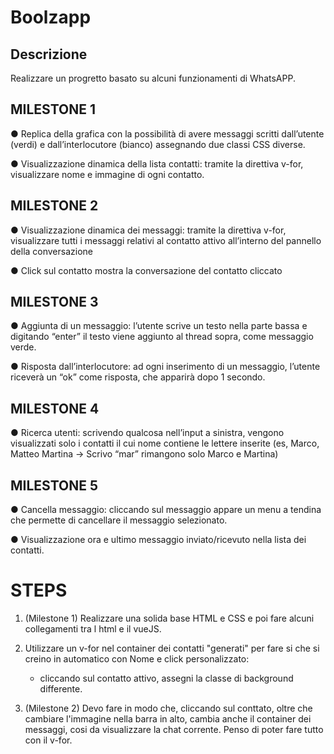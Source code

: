 # Boolzapp

## Descrizione

Realizzare un progretto basato su alcuni funzionamenti di WhatsAPP.

## MILESTONE 1

● Replica della grafica con la possibilità di avere messaggi scritti dall’utente (verdi) e
dall’interlocutore (bianco) assegnando due classi CSS diverse.

● Visualizzazione dinamica della lista contatti: tramite la direttiva v-for, visualizzare
nome e immagine di ogni contatto.

## MILESTONE 2

● Visualizzazione dinamica dei messaggi: tramite la direttiva v-for, visualizzare tutti i
messaggi relativi al contatto attivo all’interno del pannello della conversazione

● Click sul contatto mostra la conversazione del contatto cliccato

## MILESTONE 3

● Aggiunta di un messaggio: l’utente scrive un testo nella parte bassa e digitando
“enter” il testo viene aggiunto al thread sopra, come messaggio verde.

● Risposta dall’interlocutore: ad ogni inserimento di un messaggio, l’utente riceverà
un “ok” come risposta, che apparirà dopo 1 secondo.

## MILESTONE 4

● Ricerca utenti: scrivendo qualcosa nell’input a sinistra, vengono visualizzati solo i
contatti il cui nome contiene le lettere inserite (es, Marco, Matteo Martina -> Scrivo
“mar” rimangono solo Marco e Martina)

## MILESTONE 5

● Cancella messaggio: cliccando sul messaggio appare un menu a tendina che
permette di cancellare il messaggio selezionato.

● Visualizzazione ora e ultimo messaggio inviato/ricevuto nella lista dei contatti.

# STEPS

1. (Milestone 1) Realizzare una solida base HTML e CSS e poi fare alcuni collegamenti tra l html e il vueJS.

2. Utilizzare un v-for nel container dei contatti "generati" per fare si che si creino in automatico con Nome e click personalizzato:

   - cliccando sul contatto attivo, assegni la classe di background differente.

3. (Milestone 2) Devo fare in modo che, cliccando sul conttato, oltre che cambiare l'immagine nella barra in alto, cambia anche il container dei messaggi, cosi da visualizzare la chat corrente. Penso di poter fare tutto con il v-for.
